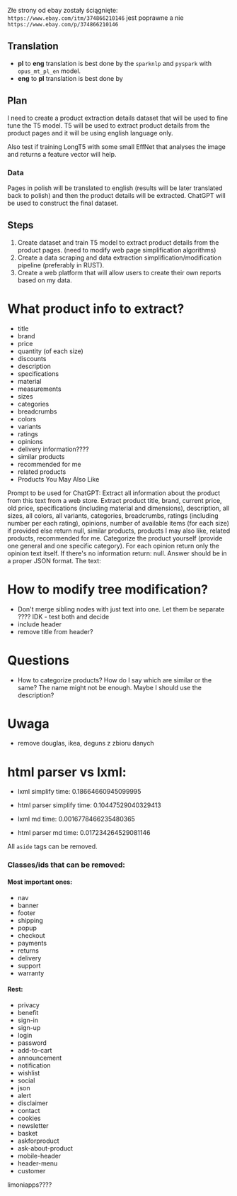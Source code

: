 Złe strony od ebay zostały ściągnięte:
`https://www.ebay.com/itm/374866210146` jest poprawne a  nie `https://www.ebay.com/p/374866210146`



## Translation
- **pl** to **eng** translation is best done by the `sparknlp` and `pyspark` with `opus_mt_pl_en` model.
- **eng** to **pl** translation is best done by 

## Plan
I need to create a product extraction details dataset that will be used to fine tune the T5 model.
T5 will be used to extract product details from the product pages and it will be using english language only.

Also test if training LongT5 with some small EffNet that analyses the image and returns a feature vector will help.

### Data
Pages in polish will be translated to english (results will be later translated back to polish) and then the product details will be extracted.
ChatGPT will be used to construct the final dataset.

## Steps
1. Create dataset and train T5 model to extract product details from the product pages. (need to modify web page simplification algorithms)
2. Create a data scraping and data extraction simplification/modification pipeline (preferably in RUST).
3. Create a web platform that will allow users to create their own reports based on my data.

# What product info to extract?
- title
- brand
- price
- quantity (of each size)
- discounts
- description
- specifications
- material
- measurements
- sizes
- categories
- breadcrumbs
- colors
- variants
- ratings
- opinions
- delivery information????
- similar products
- recommended for me
- related products
- Products You May Also Like


Prompt to be used for ChatGPT:
Extract all information about the product from this text from a web store. Extract product title, brand, current price, old price, specifications (including material and dimensions), description, all sizes, all colors, all variants, categories, breadcrumbs, ratings (including number per each rating), opinions, number of available items (for each size) if provided else return null, similar products, products I may also like, related products, recommended for me. Categorize the product yourself (provide one general and one specific category). For each opinion return only the opinion text itself. If there's no information return: null. Answer should be in a proper JSON format. The text:

# How to modify tree modification?
- Don't merge sibling nodes with just text into one. Let them be separate ???? IDK - test both and decide
- include header
- remove title from header?

# Questions
- How to categorize products? How do I say which are similar or the same? The name might not be enough. Maybe I should use the description?

# Uwaga
- remove douglas, ikea, deguns z zbioru danych


# html parser vs lxml:
- lxml simplify time: 0.18664660945099995
- html parser simplify time: 0.10447529040329413

- lxml md time: 0.0016778466235480365
- html parser md time: 0.017234264529081146


All `aside` tags can be removed.

### Classes/ids that can be removed:
#### Most important ones:
- nav
- banner
- footer
- shipping
- popup
- checkout
- payments
- returns
- delivery
- support
- warranty

#### Rest:
- privacy
- benefit
- sign-in
- sign-up
- login
- password
- add-to-cart
- announcement
- notification
- wishlist
- social
- json
- alert
- disclaimer
- contact
- cookies
- newsletter
- basket
- askforproduct
- ask-about-product
- mobile-header
- header-menu
- customer


limoniapps????
